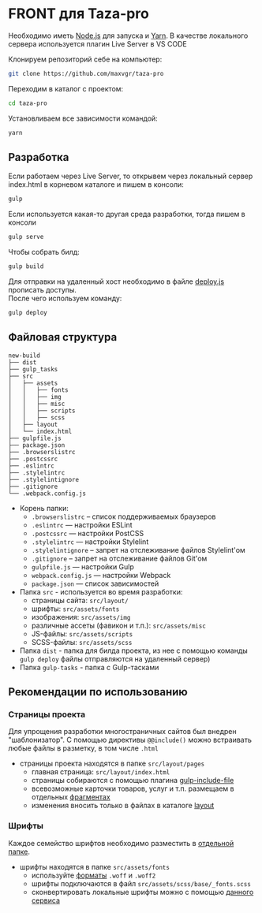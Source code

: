 # FRONT для Taza-pro

Необходимо иметь [Node.js](https://nodejs.org/) для запуска и [Yarn](https://yarnpkg.com/).
В качестве локального сервера используется плагин Live Server в VS CODE

Клонируем репозиторий себе на компьютер:
```sh
git clone https://github.com/maxvgr/taza-pro
```

Переходим в каталог с проектом:
```sh
cd taza-pro
```

Установливаем все зависимости командой:
```sh
yarn
```

## Разработка
Если работаем через Live Server, то открывем через локальный сервер index.html в корневом каталоге и пишем в консоли:
```sh
gulp
```
Если используется какая-то другая среда разработки, тогда пишем в консоли
```sh
gulp serve
```

Чтобы собрать билд:
```sh
gulp build
```

Для отправки на удаленный хост необходимо в файле [deploy.js](gulp_tasks/deploy.js) прописать доступы.\
После чего используем команду:

```sh
gulp deploy
```

## Файловая структура

```
new-build
├── dist
├── gulp_tasks
├── src
│   ├── assets
│   │   ├── fonts
│   │   ├── img
│   │   ├── misc
│   │   ├── scripts
│   │   ├── scss
│   ├── layout
│   └── index.html
├── gulpfile.js
├── package.json
├── .browserslistrc
├── .postcssrc
├── .eslintrc
├── .stylelintrc
├── .stylelintignore
├── .gitignore
└── .webpack.config.js
```

* Корень папки:
    * ```.browserslistrc``` – список поддерживаемых браузеров
    * ```.eslintrc``` — настройки ESLint
    * ```.postcssrc``` — настройки PostCSS
    * ```.stylelintrc``` — настройки Stylelint
    * ```.stylelintignore``` – запрет на отслеживание файлов Stylelint'ом
    * ```.gitignore``` – запрет на отслеживание файлов Git'ом
    * ```gulpfile.js``` — настройки Gulp
    * ```webpack.config.js``` — настройки Webpack
    * ```package.json``` — список зависимостей
* Папка ```src``` - используется во время разработки:
    * страницы сайта: ```src/layout/```
    * шрифты: ```src/assets/fonts```
    * изображения: ```src/assets/img```
    * различные ассеты (фавикон и т.п.): ```src/assets/misc```
    * JS-файлы: ```src/assets/scripts```
    * SCSS-файлы: ```src/assets/scss```
* Папка ```dist``` - папка для билда проекта, из нее с помощью команды ```gulp deploy``` файлы отправляются на удаленный сервер)
* Папка ```gulp-tasks``` - папка с Gulp-тасками

## Рекомендации по использованию
### Страницы проекта
Для упрощения разработки многостраничных сайтов был внедрен "шаблонизатор". С помощью директивы ```@@include()``` можно встраивать любые файлы в разметку, в том числе ```.html```
* страницы проекта находятся в папке ```src/layout/pages```
    * главная страница: ```src/layout/index.html```
    * страницы собираются с помощью плагина [gulp-include-file](https://www.npmjs.com/package/gulp-file-include)
    * всевозможные карточки товаров, услуг и т.п. размещаем в отдельных [фрагментах](src/layout/template/)
    * изменения вносить только в файлах в каталоге [layout](src/layout/)

### Шрифты
Каждое семейство шрифтов необходимо разместить в [отдельной папке](src/assets/fonts/roboto).
* шрифты находятся в папке ```src/assets/fonts```
    * используйте [форматы](https://caniuse.com/#search=woff) ```.woff``` и ```.woff2```
    * шрифты подключаются в файл ```src/assets/scss/base/_fonts.scss```
    * сконвертировать локальные шрифты можно с помощью [данного сервиса](https://onlineconvertfree.com/ru/convert-format/ttf-to-woff/)